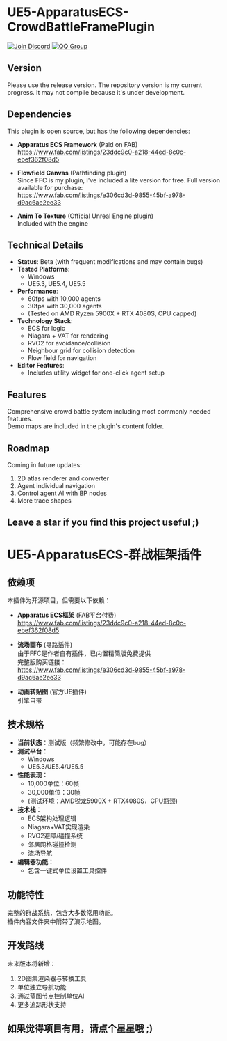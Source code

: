 # UE5-ApparatusECS-CrowdBattleFramePlugin

[![Join Discord](https://img.shields.io/badge/Discord-Join%20Chat-blue?logo=discord)](https://discord.gg/8AUMxq3SgV)
[![QQ Group](https://img.shields.io/badge/QQ%20Group-916358710-blue?logo=tencentqq)](https://jq.qq.com/?_wv=1027&k=5R5X5wX)

## Version
Please use the release version.
The repository version is my current progress. 
It may not compile because it's under development.

## Dependencies

This plugin is open source, but has the following dependencies:

- **Apparatus ECS Framework** (Paid on FAB)  
  https://www.fab.com/listings/23ddc9c0-a218-44ed-8c0c-ebef362f08d5

- **Flowfield Canvas** (Pathfinding plugin)  
  Since FFC is my plugin, I've included a lite version for free.
  Full version available for purchase:  
  https://www.fab.com/listings/e306cd3d-9855-45bf-a978-d9ac6ae2ee33

- **Anim To Texture** (Official Unreal Engine plugin)  
  Included with the engine

## Technical Details

- **Status**: Beta (with frequent modifications and may contain bugs)
- **Tested Platforms**: 
  - Windows
  - UE5.3, UE5.4, UE5.5
- **Performance**: 
  - 60fps with 10,000 agents
  - 30fps with 30,000 agents
  - (Tested on AMD Ryzen 5900X + RTX 4080S, CPU capped)
- **Technology Stack**:
  - ECS for logic
  - Niagara + VAT for rendering
  - RVO2 for avoidance/collision
  - Neighbour grid for collision detection
  - Flow field for navigation
- **Editor Features**:
  - Includes utility widget for one-click agent setup

## Features

Comprehensive crowd battle system including most commonly needed features.  
Demo maps are included in the plugin's content folder.

## Roadmap

Coming in future updates:
1. 2D atlas renderer and converter
2. Agent individual navigation
3. Control agent AI with BP nodes
4. More trace shapes

## Leave a star if you find this project useful ;)


# UE5-ApparatusECS-群战框架插件

## 依赖项

本插件为开源项目，但需要以下依赖：

- **Apparatus ECS框架** (FAB平台付费)  
  https://www.fab.com/listings/23ddc9c0-a218-44ed-8c0c-ebef362f08d5

- **流场画布** (寻路插件)  
  由于FFC是作者自有插件，已内置精简版免费提供  
  完整版购买链接：  
  https://www.fab.com/listings/e306cd3d-9855-45bf-a978-d9ac6ae2ee33

- **动画转贴图** (官方UE插件)  
  引擎自带

## 技术规格

- **当前状态**：测试版（频繁修改中，可能存在bug）
- **测试平台**：
  - Windows
  - UE5.3/UE5.4/UE5.5
- **性能表现**：
  - 10,000单位：60帧
  - 30,000单位：30帧
  - (测试环境：AMD锐龙5900X + RTX4080S，CPU瓶颈)
- **技术栈**：
  - ECS架构处理逻辑
  - Niagara+VAT实现渲染
  - RVO2避障/碰撞系统
  - 邻居网格碰撞检测
  - 流场导航
- **编辑器功能**：
  - 包含一键式单位设置工具控件

## 功能特性

完整的群战系统，包含大多数常用功能。  
插件内容文件夹中附带了演示地图。

## 开发路线

未来版本将新增：
1. 2D图集渲染器与转换工具
2. 单位独立导航功能
3. 通过蓝图节点控制单位AI
4. 更多追踪形状支持

## 如果觉得项目有用，请点个星星哦 ;)
